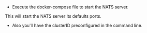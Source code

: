 - Execute the docker-compose file to start the NATS server.

This will start the NATS server its defaults ports.
- Also you'll have the clusterID preconfigured in the command line.

